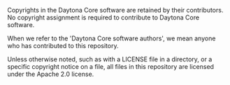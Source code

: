 Copyrights in the Daytona Core software are retained by their
contributors. No copyright assignment is required to contribute to Daytona Core software.

When we refer to the 'Daytona Core software authors', we mean anyone who
has contributed to this repository.

Unless otherwise noted, such as with a LICENSE file in a directory, or a
specific copyright notice on a file, all files in this repository are licensed
under the Apache 2.0 license.
